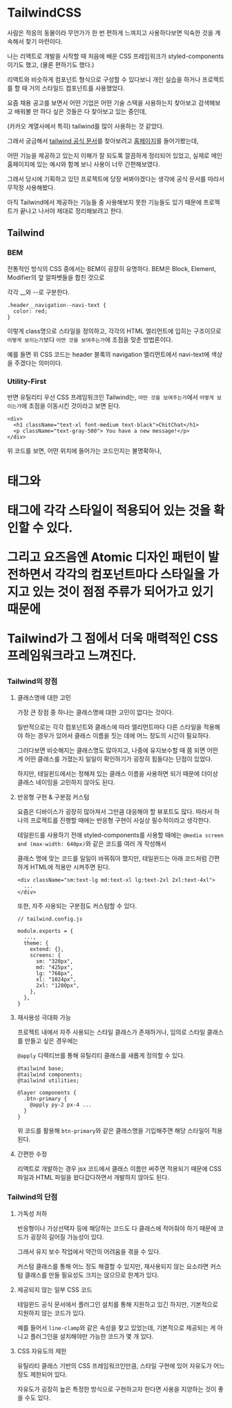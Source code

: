 # TailwindCSS

사람은 적응의 동물이라 무언가가 한 번 편하게 느껴지고 사용하다보면 익숙한 것을 계속해서 찾기 마련이다.

나는 리액트로 개발을 시작할 때 처음에 배운 CSS 프레임워크가 styled-components이기도 했고, (물론 편하기도 했다.)

리액트와 비슷하게 컴포넌트 형식으로 구성할 수 있다보니 개인 실습을 하거나 프로젝트를 할 때 거의 스타일드 컴포넌트를 사용했었다.

요즘 채용 공고를 보면서 어떤 기업은 어떤 기술 스택을 사용하는지 찾아보고 검색해보고 배워볼 만 하다 싶은 것들은 다 찾아보고 있는 중인데,

(카카오 계열사에서 특히) tailwind를 많이 사용하는 것 같았다.

그래서 궁금해서 [tailwind 공식 문서](https://tailwindcss.com/docs/installation)를 찾아보려고 [홈페이지](https://tailwindcss.com)를 들어가봤는데,

어떤 기능을 제공하고 있는지 이해가 잘 되도록 깔끔하게 정리되어 있었고, 실제로 메인 홈페이지에 있는 예시와 함께 보니 사용이 너무 간편해보였다.

그래서 당시에 기획하고 있던 프로젝트에 당장 써봐야겠다는 생각에 공식 문서를 따라서 무작정 사용해봤다.

아직 Tailwind에서 제공하는 기능들 중 사용해보지 못한 기능들도 있기 때문에 프로젝트가 끝나고 나서야 제대로 정리해보려고 한다.

## Tailwind

### BEM

전통적인 방식의 CSS 중에서는 BEM이 굉장히 유명하다. BEM은 Block, Element, Modifier의 앞 알파벳들을 합친 것으로

각각 \_\_와 --로 구분한다.

```
.header__navigation--navi-text {
  color: red;
}
```

이렇게 class명으로 스타일을 정의하고, 각각의 HTML 엘리먼트에 입히는 구조이므로 `어떻게 보이는가`보다 `어떤 것을 보여주는가`에 초점을 맞춘 방법론이다.

예를 들면 위 CSS 코드는 header 블록의 navigation 엘리먼트에서 navi-text에 색상을 주겠다는 의미이다.

### Utility-First

반면 유틸리티 우선 CSS 프레임워크인 Tailwind는, `어떤 것을 보여주는가`에서 `어떻게 보이는가`에 초점을 이동시킨 것이라고 보면 된다.

```
<div>
  <h1 className="text-xl font-medium text-black">ChitChat</h1>
  <p className="text-gray-500"> You have a new message!</p>
</div>
```

위 코드를 보면, 어떤 위치에 들어가는 코드인지는 불명확하나, <h1> 태그와 <p> 태그에 각각 스타일이 적용되어 있는 것을 확인할 수 있다.

그리고 요즈음엔 Atomic 디자인 패턴이 발전하면서 각각의 컴포넌트마다 스타일을 가지고 있는 것이 점점 주류가 되어가고 있기 때문에

Tailwind가 그 점에서 더욱 매력적인 CSS 프레임워크라고 느껴진다.

### Tailwind의 장점

1. 클래스명에 대한 고민

   가장 큰 장점 중 하나는 클래스명에 대한 고민이 없다는 것이다.

   일반적으로는 각각 컴포넌트와 클래스에 따라 엘리먼트마다 다른 스타일을 적용해야 하는 경우가 있어서 클래스 이름을 짓는 데에 어느 정도의 시간이 필요하다.

   그러다보면 비슷해지는 클래스명도 많아지고, 나중에 유지보수할 때 쯤 되면 어떤 게 어떤 클래스를 가졌는지 일일이 확인하기가 굉장히 힘들다는 단점이 있었다.

   하지만, 테일윈드에서는 정해져 있는 클래스 이름을 사용하면 되기 때문에 더이상 클래스 네이밍을 고민하지 않아도 된다.

2. 반응형 구현 & 구분점 커스텀

   요즘은 디바이스가 굉장히 많아져서 그만큼 대응해야 할 뷰포트도 많다. 따라서 하나의 프로젝트를 진행할 때에는 반응형 구현이 사실상 필수적이라고 생각한다.

   테일윈드를 사용하기 전애 styled-components를 사용할 때에는 `@media screen and (max-width: 640px)`와 같은 코드를 여러 개 작성해서

   클래스 명에 맞는 코드를 일일이 바꿔줘야 했지만, 테일윈드는 아래 코드처럼 간편하게 HTML에 적용만 시켜주면 된다.

   ```
   <div className="sm:text-lg md:text-xl lg:text-2xl 2xl:text-4xl">
     ...
   </div>
   ```

   또한, 자주 사용되는 구분점도 커스텀할 수 있다.

   ```
   // tailwind.config.js

   module.exports = {
     ...,
     theme: {
       extend: {},
       screens: {
         sm: "320px",
         md: "425px",
         lg: "768px",
         xl: "1024px",
         2xl: "1280px",
       },
     },
   }
   ```

3. 재사용성 극대화 가능

   프로젝트 내에서 자주 사용되는 스타일 클래스가 존재하거나, 임의로 스타일 클래스를 만들고 싶은 경우에는

   `@apply` 디렉티브를 통해 유틸리티 클래스를 새롭게 정의할 수 있다.

   ```
   @tailwind base;
   @tailwind components;
   @tailwind utilities;

   @layer components {
     .btn-primary {
       @apply py-2 px-4 ...
     }
   }
   ```

   위 코드를 활용해 `btn-primary`와 같은 클래스명을 기입해주면 해당 스타일이 적용된다.

4. 간편한 수정

   리액트로 개발하는 경우 jsx 코드에서 클래스 이름만 써주면 적용되기 때문에 CSS 파일과 HTML 파일을 왔다갔다하면서 개발하지 않아도 된다.

### Tailwind의 단점

1. 가독성 저하

   반응형이나 가상선택자 등에 해당하는 코드도 다 클래스에 적어줘야 하기 때문에 코드가 굉장히 길어질 가능성이 있다.

   그래서 유지 보수 작업에서 약간의 어려움을 겪을 수 있다.

   커스텀 클래스를 통해 어느 정도 해결할 수 있지만, 재사용되지 않는 요소라면 커스텀 클래스를 만들 필요성도 크지는 않으므로 한계가 있다.

2. 제공되지 않는 일부 CSS 코드

   테일윈드 공식 문서에서 플러그인 설치를 통해 지원하고 있긴 하지만, 기본적으로 지원하지 않는 코드가 있다.

   예를 들어서 `line-clamp`와 같은 속성을 찾고 있었는데, 기본적으로 제공되는 게 아니고 플러그인을 설치해야만 가능한 코드가 몇 개 있다.

3. CSS 자유도의 제한

   유틸리티 클래스 기반의 CSS 프레임워크인만큼, 스타일 구현에 있어 자유도가 어느 정도 제한되어 있다.

   자유도가 굉장히 높은 특정한 방식으로 구현하고자 한다면 사용을 지양하는 것이 좋을 수도 있다.
